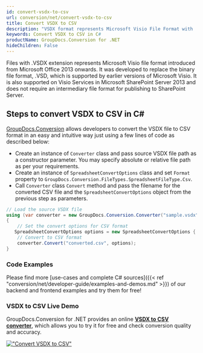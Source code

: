 ```yaml
---
id: convert-vsdx-to-csv
url: conversion/net/convert-vsdx-to-csv
title: Convert VSDX to CSV
description: "VSDX format represents Microsoft Visio File Format with .vsdx extension. Learn how to convert VSDX to CSV file programmatically in C# language using GroupDocs.Conversion for .NET library."
keywords: Convert VSDX to CSV in C#
productName: GroupDocs.Conversion for .NET
hideChildren: False
---
```


Files with .VSDX extension represents Microsoft Visio file format introduced from Microsoft Office 2013 onwards. It was developed to replace the binary file format, .VSD, which is supported by earlier versions of Microsoft Visio. It is also supported on Visio Services in Microsoft SharePoint Server 2013 and does not require an intermediary file format for publishing to SharePoint Server.

## Steps to convert VSDX to CSV in C#

[GroupDocs.Conversion](https://products.groupdocs.com/conversion/net) allows developers to convert the VSDX file to CSV format in an easy and intuitive way just using a few lines of code as described below:

* Create an instance of `Converter` class and pass source VSDX file path as a constructor parameter. You may specify absolute or relative file path as per your requirements. 
* Create an instance of `SpreadsheetConvertOptions` class and set `Format` property to `GroupDocs.Conversion.FileTypes.SpreadsheetFileType.Csv`.
* Call `Converter` class `Convert` method and pass the filename for the converted CSV file and the `SpreadsheetConvertOptions` object from the previous step as parameters.

```csharp
// Load the source VSDX file
using (var converter = new GroupDocs.Conversion.Converter("sample.vsdx"))
{
    // Set the convert options for CSV format
   SpreadsheetConvertOptions options = new SpreadsheetConvertOptions { Format = GroupDocs.Conversion.FileTypes.SpreadsheetFileType.Csv };
    // Convert to CSV format
    converter.Convert("converted.csv", options);
}
```

### Code Examples

Please find more [use-cases and complete C# sources]({{< ref "conversion/net/developer-guide/examples-and-demos.md" >}}) of our backend and frontend examples and try them for free!

### VSDX to CSV Live Demo

GroupDocs.Conversion for .NET provides an online [**VSDX to CSV converter**](https://products.groupdocs.app/conversion/vsdx-to-csv), which allows you to try it for free and check conversion quality and accuracy.

[!["Convert VSDX to CSV"](conversion/net/images/convert-to-csv/convert-vsdx-to-csv.png)](https://products.groupdocs.app/conversion/vsdx-to-csv)
